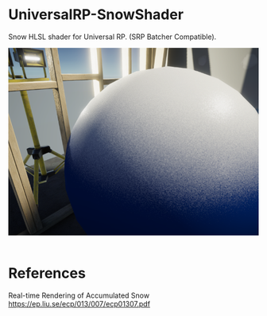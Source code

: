 # UniversalRP-SnowShader
Snow HLSL shader for Universal RP. (SRP Batcher Compatible).

<img src = "Demo/01.png">

<br>
<br>

# References
Real-time Rendering of Accumulated Snow <br>
https://ep.liu.se/ecp/013/007/ecp01307.pdf